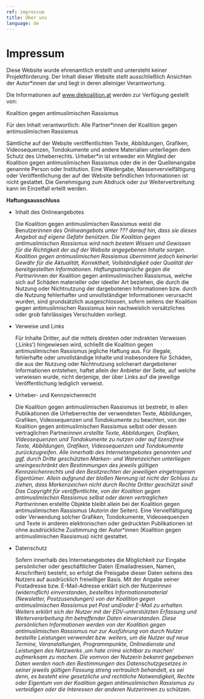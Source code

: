 ```yaml
---
ref: impressum
title: Über uns
language: de
---
```


# Impressum

Diese Website wurde ehrenamtlich erstellt und untersteht keiner Projektförderung. Der Inhalt dieser Website stellt ausschließlich Ansichten der Autor*innen dar und liegt in deren alleiniger Verantwortung. 

Die Informationen auf www.diekoalition.at werden zur Verfügung gestellt von:

Koalition gegen antimuslimischen Rassismus 

Für den Inhalt verantwortlich: Alle Partner*innen der Koalition gegen antimuslimischen Rassismus 

Sämtliche auf der Website veröffentlichten Texte, Abbildungen, Grafiken, Videosequenzen, Tondokumente und andere Materialien unterliegen dem Schutz des Urheberrechts. Urheber*in ist entweder ein Mitglied der Koalition gegen antimuslimischen Rassismus oder die in der Quellenangabe genannte Person oder Institution. Eine Wiedergabe, Massenvervielfältigung oder Veröffentlichung der auf der Website befindlichen Informationen ist nicht gestattet. Die Genehmigung zum Abdruck oder zur Weiterverbreitung kann im Einzelfall erteilt werden.


**Haftungsausschluss**



*   Inhalt des Onlineangebotes

    Die Koalition gegen antimuslimischen Rassismus weist die Benutzer*innen des Onlineangebots unter ??? darauf hin, dass sie dieses Angebot auf eigene Gefahr benützen. Die Koalition gegen antimuslimischen Rassismus wird nach bestem Wissen und Gewissen für die Richtigkeit der auf der Website angegebenen Inhalte sorgen. Koalition gegen antimuslimischen Rassismus übernimmt jedoch keinerlei Gewähr für die Aktualität, Korrektheit, Vollständigkeit oder Qualität der bereitgestellten Informationen. Haftungsansprüche gegen die Partner*innen der Koalition gegen antimuslimischen Rassismus, welche sich auf Schäden materieller oder ideeller Art beziehen, die durch die Nutzung oder Nichtnutzung der dargebotenen Informationen bzw. durch die Nutzung fehlerhafter und unvollständiger Informationen verursacht wurden, sind grundsätzlich ausgeschlossen, sofern seitens der Koalition gegen antimuslimischen Rassismus kein nachweislich vorsätzliches oder grob fahrlässiges Verschulden vorliegt.

*   Verweise und Links

    Für Inhalte Dritter, auf die mittels direkten oder indirekten Verweisen (,Links') hingewiesen wird, schließt die Koalition gegen antimuslimischen Rassismus jegliche Haftung aus. Für illegale, fehlerhafte oder unvollständige Inhalte und insbesondere für Schäden, die aus der Nutzung oder Nichtnutzung solcherart dargebotener Informationen entstehen, haftet allein der Anbieter der Seite, auf welche verwiesen wurde, nicht derjenige, der über Links auf die jeweilige Veröffentlichung lediglich verweist.

*   Urheber- und Kennzeichenrecht

    Die Koalition gegen antimuslimischen Rassismus ist bestrebt, in allen Publikationen die Urheberrechte der verwendeten Texte, Abbildungen, Grafiken, Videosequenzen und Tondokumente zu beachten, von der Koalition gegen antimuslimischen Rassismus selbst oder dessen vertraglichen Partner*innen erstellte Texte, Abbildungen, Grafiken, Videosequenzen und Tondokumente zu nutzen oder auf lizenzfreie Texte, Abbildungen, Grafiken, Videosequenzen und Tondokumente zurückzugreifen. Alle innerhalb des Internetangebotes genannten und ggf. durch Dritte geschützten Marken- und Warenzeichen unterliegen uneingeschränkt den Bestimmungen des jeweils gültigen Kennzeichenrechts und den Besitzrechten der jeweiligen eingetragenen Eigentümer. Allein aufgrund der bloßen Nennung ist nicht der Schluss zu ziehen, dass Markenzeichen nicht durch Rechte Dritter geschützt sind! Das Copyright für veröffentlichte, von der Koalition gegen antimuslimischen Rassismus selbst oder deren vertraglichen Partner*innen erstellte Objekte bleibt allein bei der Koalition gegen antimuslimischen Rassismus (Autorin der Seiten). Eine Vervielfältigung oder Verwendung solcher Grafiken, Tondokumente, Videosequenzen und Texte in anderen elektronischen oder gedruckten Publikationen ist ohne ausdrückliche Zustimmung der Autor*innen (Koalition gegen antimuslimischen Rassismus) nicht gestattet.

*   Datenschutz

    Sofern innerhalb des Internetangebotes die Möglichkeit zur Eingabe persönlicher oder geschäftlicher Daten (Emailadressen, Namen, Anschriften) besteht, so erfolgt die Preisgabe dieser Daten seitens des Nutzers auf ausdrücklich freiwilliger Basis. Mit der Angabe seiner Postadresse bzw. E-Mail-Adresse erklärt sich der Nutzer*innen (widerruflich) einverstanden, bestelltes Informationsmaterial (Newsletter, Postzusendungen) von der Koalition gegen antimuslimischen Rassismus pet Post und/oder E-Mail zu erhalten. Weiters erklärt sich der Nutzer mit der EDV-unterstützten Erfassung und Weiterverarbeitung ihn betreffender Daten einverstanden. Diese persönlichen Informationen werden von der Koalition gegen antimuslimischen Rassismus nur zur Ausführung von durch Nutzer bestellte Leistungen verwendet bzw. weiters, um die Nutzer auf neue Termine, Veranstaltungen, Programmpunkte, Onlinedienste und Leistungen des Netzwerks ‚um hate crime sichtbar zu machen‘ aufmerksam zu machen. Die vom*von der Nutzer*in bekannt gegebenen Daten werden nach den Bestimmungen des Datenschutzgesetzes in seiner jeweils gültigen Fassung streng vertraulich behandelt, es sei denn, es besteht eine gesetzliche und rechtliche Notwendigkeit, Rechte oder Eigentum von der Koalition gegen antimuslimischen Rassismus zu verteidigen oder die Interessen der anderen Nutzer*innen zu schützen.
